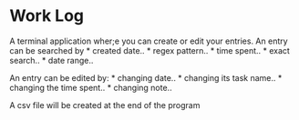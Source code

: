 # Work Log
A terminal application wher;e you can create or edit your entries.
An entry can be searched by
    * created date..
    * regex pattern..
    * time spent..
    * exact search..
    * date range..

An entry can be edited by:
    * changing date..
    * changing its task name..
    * changing the time spent..
    * changing note..

A csv file will be created at the end of the program
